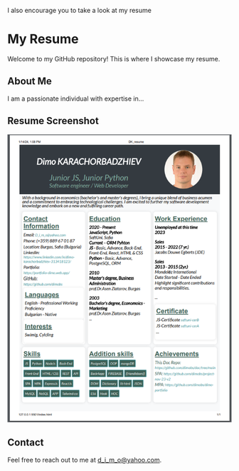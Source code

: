 I also encourage you to take a look at my resume

# My Resume

Welcome to my GitHub repository! This is where I showcase my resume.

## About Me

I am a passionate individual with expertise in...

## Resume Screenshot

![my Doc file](./public/doc_info.png)

## Contact

Feel free to reach out to me at [d_i_m_o@yahoo.com](mailto:d_i_m_o@yahoo.com).